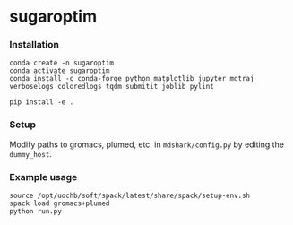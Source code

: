 # sugaroptim



### Installation

```
conda create -n sugaroptim
conda activate sugaroptim
conda install -c conda-forge python matplotlib jupyter mdtraj verboselogs coloredlogs tqdm submitit joblib pylint

pip install -e .
```

### Setup
Modify paths to gromacs, plumed, etc. in `mdshark/config.py` by editing the `dummy_host`.

### Example usage

```
source /opt/uochb/soft/spack/latest/share/spack/setup-env.sh
spack load gromacs+plumed
python run.py

```
